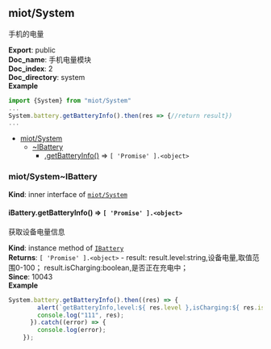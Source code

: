 <a name="module_miot/System"></a>

## miot/System
手机的电量

**Export**: public  
**Doc_name**: 手机电量模块  
**Doc_index**: 2  
**Doc_directory**: system  
**Example**  
```js
import {System} from "miot/System"
...
System.battery.getBatteryInfo().then(res => {//return result})
...
```

* [miot/System](#module_miot/System)
    * [~IBattery](#module_miot/System..IBattery)
        * [.getBatteryInfo()](#module_miot/System..IBattery+getBatteryInfo) ⇒ <code>[ &#x27;Promise&#x27; ].&lt;object&gt;</code>

<a name="module_miot/System..IBattery"></a>

### miot/System~IBattery
**Kind**: inner interface of [<code>miot/System</code>](#module_miot/System)  
<a name="module_miot/System..IBattery+getBatteryInfo"></a>

#### iBattery.getBatteryInfo() ⇒ <code>[ &#x27;Promise&#x27; ].&lt;object&gt;</code>
获取设备电量信息

**Kind**: instance method of [<code>IBattery</code>](#module_miot/System..IBattery)  
**Returns**: <code>[ &#x27;Promise&#x27; ].&lt;object&gt;</code> - result:
result.level:string,设备电量,取值范围0-100；
result.isCharging:boolean,是否正在充电中；  
**Since**: 10043  
**Example**  
```js
System.battery.getBatteryInfo().then((res) => {
        alert(`getBatteryInfo,level:${ res.level },isCharging:${ res.isCharging }`);
        console.log("111", res);
      }).catch((error) => {
        console.log(error);
    });
```
